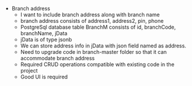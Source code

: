 - Branch address
    - I want to include branch address along with branch name
    - branch address consists of address1, address2, pin, phone
    - PostgreSql database table BranchM consists of id, branchCode, branchName, jData
    - jData is of type jsonb
    - We can store address info in jData with json field named as address.
    - Need to upgrade code in branch-master folder so that it can accommodate branch address
    - Required CRUD operations compatible with existing code in the project
    - Good UI is required